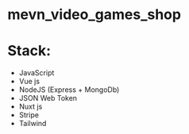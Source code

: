 # mevn_video_games_shop

# Stack:
<ul>
 <li>JavaScript</li>
 <li>Vue js</li>
 <li>NodeJS (Express + MongoDb)</li>
 <li>JSON Web Token</li>
 <li>Nuxt js</li>
 <li>Stripe</li>
 <li>Tailwind</li>
</ul>
<b/>
